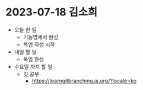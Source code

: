 # 2023-07-18 김소희

+ 오늘 한 일
  + 기능명세서 완성
  + 목업 작성 시작
+ 내일 할 일
  + 목업 완성
+ 수요일 까지 할 일
  + 깃 공부
    + https://learngitbranching.js.org/?locale=ko